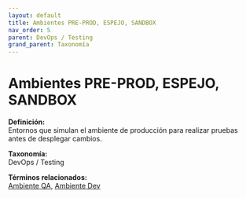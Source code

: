 ```yaml
---
layout: default
title: Ambientes PRE-PROD, ESPEJO, SANDBOX
nav_order: 5
parent: DevOps / Testing
grand_parent: Taxonomía
---
```


# Ambientes PRE-PROD, ESPEJO, SANDBOX

**Definición:**  
Entornos que simulan el ambiente de producción para realizar pruebas antes de desplegar cambios.

**Taxonomía:**  
DevOps / Testing

**Términos relacionados:**  
[Ambiente QA](https://maleniski.github.io/diccionario-angl-tec-mx/docs/taxonomia/devops-/-testing/ambiente-qa.html), [Ambiente Dev](https://maleniski.github.io/diccionario-angl-tec-mx/docs/taxonomia/devops-/-testing/ambiente-dev.html)

